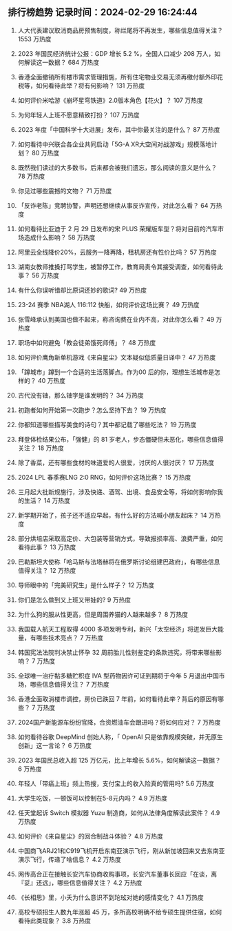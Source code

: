 
## 排行榜趋势 记录时间：2024-02-29 16:24:44
  
  1. 人大代表建议取消商品房预售制度，称烂尾将不再发生，哪些信息值得关注？ 1553 万热度
    
  2. 2023 年国民经济统计公报：GDP 增长 5.2 %，全国人口减少 208 万人，如何解读这一数据？ 684 万热度
    
  3. 香港全面撤销所有楼市需求管理措施，所有住宅物业交易无须再缴付额外印花税等，如何看待此举？将有何影响？ 131 万热度
    
  4. 如何评价米哈游《崩坏星穹铁道》2.0版本角色【花火】？ 107 万热度
    
  5. 为何年轻人上班不愿意精致打扮？ 107 万热度
    
  6. 2023 年度「中国科学十大进展」发布，其中你最关注的是什么？ 87 万热度
    
  7. 如何看待中兴联合各企业共同启动「5G-A XR大空间对战游戏」规模落地计划？ 80 万热度
    
  8. 既然我们读过的大多数书，后来都会被我们遗忘，那么阅读的意义是什么？ 78 万热度
    
  9. 你见过哪些震撼的文物？ 71 万热度
    
  10. 「反诈老陈」竞聘协警，声明还想继续从事反诈宣传，对此怎么看？ 64 万热度
    
  11. 如何看待比亚迪于 2 月 29 日发布的宋 PLUS 荣耀版车型？将对目前的汽车市场造成什么影响？ 58 万热度
    
  12. 阿里云全线降价20%，云服务一降再降，租机房还有性价比吗？ 57 万热度
    
  13. 湖南女教师推搡打骂学生，被暂停工作，教育局责令其接受调查，如何看待此事？ 56 万热度
    
  14. 有什么你误听错却比原词还妙的歌词? 49 万热度
    
  15. 23-24 赛季 NBA湖人 116:112 快船，如何评价这场比赛？ 49 万热度
    
  16. 张雪峰承认到美国也做不起来，称咨询费在业内不高，对此你怎么看？ 49 万热度
    
  17. 职场中如何避免「教会徒弟饿死师傅」？ 48 万热度
    
  18. 如何评价鹰角新单机游戏《来自星尘》文本疑似低质量日译中？ 47 万热度
    
  19. 「蹲城市」蹲到一个合适的生活落脚点。作为00 后的你，理想生活城市是怎样的？ 40 万热度
    
  20. 古代没有铀，那么铀字是谁发明的？ 34 万热度
    
  21. 初跑者如何开始第一次跑步？怎么坚持下去？ 19 万热度
    
  22. 你都知道哪些描写美食的诗句？其中都记载了哪些吃法？ 19 万热度
    
  23. 拜登体检结果公布，「强健」的 81 岁老人，步态僵硬但未恶化，哪些信息值得关注？ 18 万热度
    
  24. 除了香菜，还有哪些食材的味道爱的人很爱，讨厌的人很讨厌？ 17 万热度
    
  25. 2024 LPL 春季赛LNG 2:0 RNG，如何评价这场比赛？ 15 万热度
    
  26. 三月起大批新规施行，涉及快递、酒驾、出境、食品安全等，将如何影响你我的生活？ 14 万热度
    
  27. 新学期开始了，孩子还不适应早起，有什么好的方法喊小朋友起床？ 14 万热度
    
  28. 部分烘培店采取高定价、大包装等营销方式，导致报损率高、浪费严重，如何看待此事？ 13 万热度
    
  29. 巴勒斯坦大使称「哈马斯与法塔赫将在俄罗斯讨论组建巴政府」，有哪些信息值得关注？ 12 万热度
    
  30. 导师眼中的「完美研究生」是什么样子？ 12 万热度
    
  31. 你们是怎么做到又上班又带娃的? 9 万热度
    
  32. 为什么狗的服从性更高，但是周围养猫的人越来越多？ 8 万热度
    
  33. 我国载人航天工程取得 4000 多项发明专利，新兴「太空经济」将迸发巨大能量，有哪些技术亮点？ 7 万热度
    
  34. 韩国宪法法院判决禁止怀孕 32 周前胎儿性别鉴定的条款违宪，将带来哪些影响？ 7 万热度
    
  35. 全球唯一治疗黏多糖贮积症 ⅣA 型药物因许可证到期将于今年 5 月退出中国市场，哪些信息值得关注？ 7 万热度
    
  36. 香港全面取消楼市调控，房价已跌回 7 年前，如何看待此举？背后的原因有哪些？ 7 万热度
    
  37. 2024国产新能源车纷纷官降，合资燃油车会跟进吗？将如何应对？ 7 万热度
    
  38. 如何看待谷歌 DeepMind 创始人称，「 OpenAI 只是依靠规模突破，并无原生创新」这一言论？ 6 万热度
    
  39. 2023 年国民总收入超 125 万亿元，比上年增长 5.6%，如何解读这一数据？ 6 万热度
    
  40. 年轻人「带癌上班」频上热搜，支付宝上的收入险真的管用吗? 5.6 万热度
    
  41. 大学生吃饭，一顿饭可以控制在5-8元内吗？ 4.9 万热度
    
  42. 任天堂起诉 Switch 模拟器 Yuzu 制造商，如何从法律角度解读此案件？ 4.9 万热度
    
  43. 如何评价《来自星尘》的回合制战斗体验？ 4.8 万热度
    
  44. 中国商飞ARJ21和C919飞机开启东南亚演示飞行，刚从新加坡回来又去东南亚演示飞行，传递了啥信息？ 4.2 万热度
    
  45. 网传高合正在接触长安汽车协商收购事项，长安汽车董事长回应「在谈，离『妥』还远」，哪些信息值得关注？ 4.2 万热度
    
  46. 《长相思》里，小夭为什么意识不到玱玹对她的感情变化？ 4.1 万热度
    
  47. 高校专硕招生人数九年涨超 45 万，多所高校明确不给专硕生提供住宿，如何看待此类现象？ 3.8 万热度
    